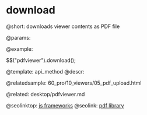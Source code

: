 download
=============

@short:
	downloads viewer contents as PDF file

@params:


@example:

$$("pdfviewer").download();

@template:	api_method
@descr:

@relatedsample:
60_pro/10_viewers/05_pdf_upload.html

@related:
desktop/pdfviewer.md



@seolinktop: [js frameworks](https://webix.com)
@seolink: [pdf library](https://webix.com/widget/html5_pdf_viewer/)